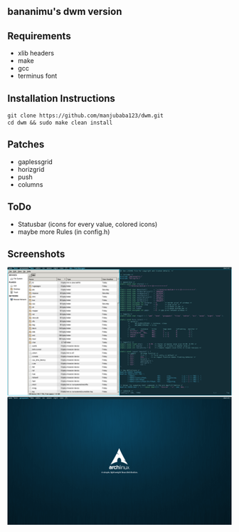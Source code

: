 bananimu's dwm version
----------------------

Requirements
------------
- xlib headers
- make
- gcc
- terminus font

Installation Instructions
-------------------------
    git clone https://github.com/manjubaba123/dwm.git
    cd dwm && sudo make clean install

Patches
-------
- gaplessgrid
- horizgrid
- push
- columns

ToDo
----
- Statusbar (icons for every value, colored icons)
- maybe more Rules (in config.h)

Screenshots
----------
![dwm screenshot](screen1.png?raw=true)
![dwm screenshot](screen2.png?raw=true)
